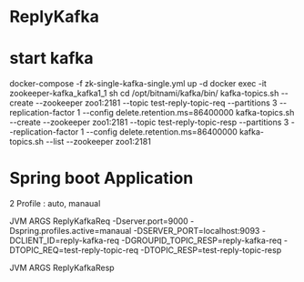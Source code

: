 # ReplyKafka

# start kafka
docker-compose -f zk-single-kafka-single.yml up -d
docker exec -it zookeeper-kafka_kafka1_1 sh
cd /opt/bitnami/kafka/bin/
kafka-topics.sh --create --zookeeper zoo1:2181 --topic test-reply-topic-req --partitions 3 --replication-factor 1 --config delete.retention.ms=86400000
kafka-topics.sh --create --zookeeper zoo1:2181 --topic test-reply-topic-resp --partitions 3 --replication-factor 1 --config delete.retention.ms=86400000
kafka-topics.sh --list  --zookeeper zoo1:2181

# Spring boot Application
2 Profile : auto, manaual

JVM ARGS ReplyKafkaReq
-Dserver.port=9000 -Dspring.profiles.active=manaual -DSERVER_PORT=localhost:9093 -DCLIENT_ID=reply-kafka-req -DGROUPID_TOPIC_RESP=reply-kafka-req -DTOPIC_REQ=test-reply-topic-req -DTOPIC_RESP=test-reply-topic-resp

JVM ARGS ReplyKafkaResp